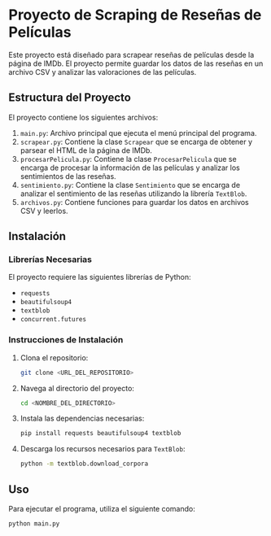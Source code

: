 # Proyecto de Scraping de Reseñas de Películas

Este proyecto está diseñado para scrapear reseñas de películas desde la página de IMDb. El proyecto permite guardar los datos de las reseñas en un archivo CSV y analizar las valoraciones de las películas.

## Estructura del Proyecto

El proyecto contiene los siguientes archivos:

1. `main.py`: Archivo principal que ejecuta el menú principal del programa.
2. `scrapear.py`: Contiene la clase `Scrapear` que se encarga de obtener y parsear el HTML de la página de IMDb.
3. `procesarPelicula.py`: Contiene la clase `ProcesarPelicula` que se encarga de procesar la información de las películas y analizar los sentimientos de las reseñas.
4. `sentimiento.py`: Contiene la clase `Sentimiento` que se encarga de analizar el sentimiento de las reseñas utilizando la librería `TextBlob`.
5. `archivos.py`: Contiene funciones para guardar los datos en archivos CSV y leerlos.

## Instalación

### Librerías Necesarias

El proyecto requiere las siguientes librerías de Python:

- `requests`
- `beautifulsoup4`
- `textblob`
- `concurrent.futures`

### Instrucciones de Instalación

1. Clona el repositorio:

    ```bash
    git clone <URL_DEL_REPOSITORIO>
    ```

2. Navega al directorio del proyecto:

    ```bash
    cd <NOMBRE_DEL_DIRECTORIO>
    ```

3. Instala las dependencias necesarias:

    ```bash
    pip install requests beautifulsoup4 textblob
    ```

4. Descarga los recursos necesarios para `TextBlob`:

    ```bash
    python -m textblob.download_corpora
    ```

## Uso

Para ejecutar el programa, utiliza el siguiente comando:

```bash
python main.py